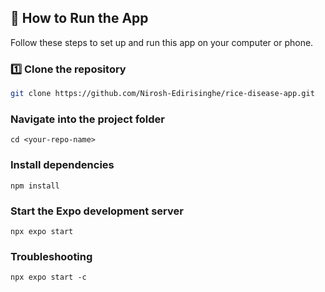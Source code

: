## 🚀 How to Run the App

Follow these steps to set up and run this app on your computer or phone.

### 1️⃣ Clone the repository
```bash
git clone https://github.com/Nirosh-Edirisinghe/rice-disease-app.git
```
### Navigate into the project folder
```
cd <your-repo-name>
```
### Install dependencies
```
npm install
```
### Start the Expo development server
```
npx expo start
```
### Troubleshooting
```
npx expo start -c
```
